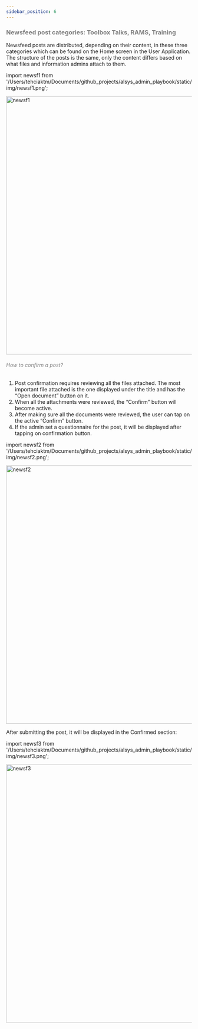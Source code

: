 ```yaml
---
sidebar_position: 6
---
```




### <font color="gray">Newsfeed post categories: Toolbox Talks, RAMS, Training</font>

Newsfeed posts are distributed, depending on their content, in these three categories which can be found on the Home screen in the User Application. 
The structure of the posts is the same, only the content differs based on what files and information admins attach to them. 

import newsf1 from '/Users/tehciaktm/Documents/github_projects/alsys_admin_playbook/static/img/newsf1.png';

<img src={newsf1} alt="newsf1" width="700"/>

<h6><font color="gray">How to confirm a post?</font></h6>

 1. Post confirmation requires reviewing all the files attached. The most important file attached is the one displayed under the title and has the “Open document” button on it.
 2. When all the attachments were reviewed, the “Confirm” button will become active.
 3. After making sure all the documents were reviewed, the user can tap on the active “Confirm” button.
 4. If the admin set a questionnaire for the post, it will be displayed after tapping on confirmation button.

import newsf2 from '/Users/tehciaktm/Documents/github_projects/alsys_admin_playbook/static/img/newsf2.png';

<img src={newsf2} alt="newsf2" width="700"/>

After submitting the post, it will be displayed in the Confirmed section:

import newsf3 from '/Users/tehciaktm/Documents/github_projects/alsys_admin_playbook/static/img/newsf3.png';

<img src={newsf3} alt="newsf3" width="700"/>


